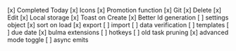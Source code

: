 [x] Completed Today
[x] Icons
[x] Promotion function
[x] Git
[x] Delete
[x] Edit
[x] Local storage
[x] Toast on Create
[x] Better Id generation
[ ] settings object
[x] sort on load
[x] export
[ ] import
  [ ] data verification
[ ] templates
[ ] due date
[x] bulma extensions
[ ] hotkeys
[ ] old task pruning
[x] advanced mode toggle
[ ] async emits